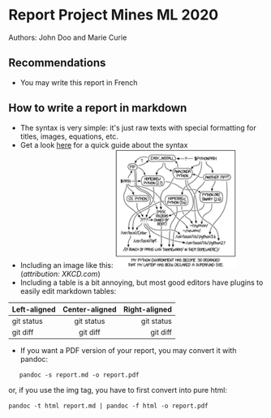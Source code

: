 # Report Project Mines ML 2020

Authors: John Doo and Marie Curie

## Recommendations

- You may write this report in French

## How to write a report in markdown

- The syntax is very simple: it's just raw texts with special formatting for titles, images, equations, etc.
- Get a look [here](https://www.markdownguide.org/cheat-sheet/) for a quick guide about the syntax
- Including an image like this: <img src="dephell.png" width="50%"/> (*attribution: XKCD.com*)
- Including a table is a bit annoying, but most good editors have plugins to easily edit markdown tables:

| Left-aligned | Center-aligned | Right-aligned |
| :---         |     :---:      |          ---: |
| git status   | git status     | git status    |
| git diff     | git diff       | git diff      |

- If you want a PDF version of your report, you may convert it with pandoc:

```
   pandoc -s report.md -o report.pdf
```

or, if you use the img tag, you have to first convert into pure html:

```
pandoc -t html report.md | pandoc -f html -o report.pdf
```

